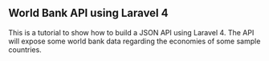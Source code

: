 ## World Bank API using Laravel 4

This is a tutorial to show how to build a JSON API using Laravel 4. The API will expose some world bank data regarding the economies of some sample countries.
